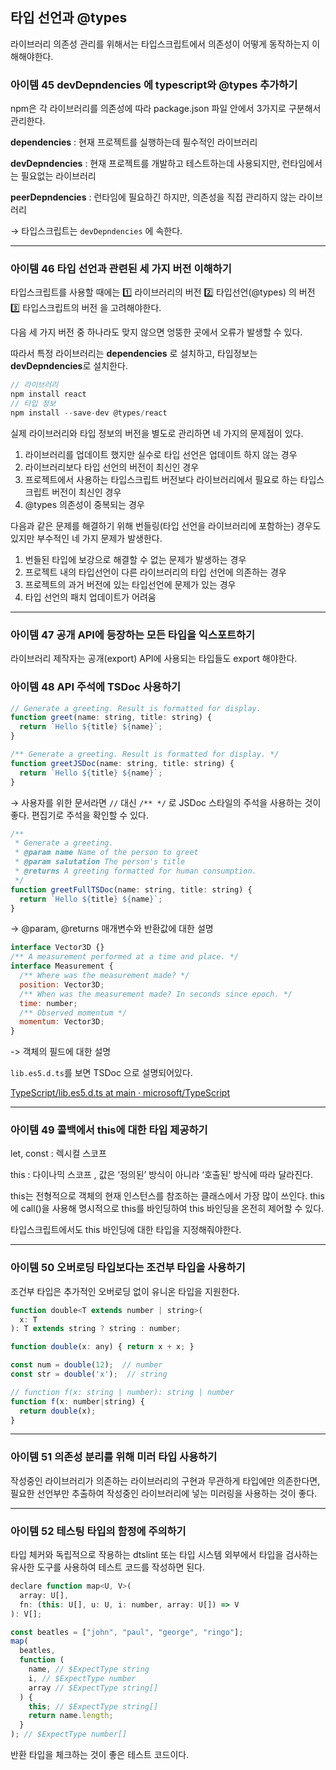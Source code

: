 ## 타입 선언과 @types

라이브러리 의존성 관리를 위해서는 타입스크립트에서 의존성이 어떻게 동작하는지 이해해야한다.

### 아이템 45 devDepndencies 에 typescript와 @types 추가하기

npm은 각 라이브러리를 의존성에 따라 package.json 파일 안에서 3가지로 구분해서 관리한다.

**dependencies** : 현재 프로젝트를 실행하는데 필수적인 라이브러리

**devDepndencies** : 현재 프로젝트를 개발하고 테스트하는데 사용되지만, 런타임에서는 필요없는 라이브러리

**peerDepndencies** : 런타임에 필요하긴 하지만, 의존성을 직접 관리하지 않는 라이브러리

→ 타입스크립트는 `devDepndencies` 에 속한다.

---

### 아이템 46 타입 선언과 관련된 세 가지 버전 이해하기

타입스크립트를 사용할 때에는 1️⃣ 라이브러리의 버전 2️⃣ 타입선언(@types) 의 버전 3️⃣ 타입스크립트의 버전 을 고려해야한다.

다음 세 가지 버전 중 하나라도 맞지 않으면 엉뚱한 곳에서 오류가 발생할 수 있다.

따라서 특정 라이브러리는 **dependencies** 로 설치하고, 타입정보는 **devDepndencies**로 설치한다.

```jsx
// 라이브러리
npm install react
// 타입 정보
npm install --save-dev @types/react
```

실제 라이브러리와 타입 정보의 버전을 별도로 관리하면 네 가지의 문제점이 있다.

1. 라이브러리를 업데이트 했지만 실수로 타입 선언은 업데이트 하지 않는 경우
2. 라이브러리보다 타입 선언의 버전이 최신인 경우
3. 프로젝트에서 사용하는 타입스크립트 버전보다 라이브러리에서 필요로 하는 타입스크립트 버전이 최신인 경우
4. @types 의존성이 중복되는 경우

다음과 같은 문제를 해결하기 위해 번들링(타입 선언을 라이브러리에 포함하는) 경우도 있지만 부수적인 네 가지 문제가 발생한다.

1. 번들된 타입에 보강으로 해결할 수 없는 문제가 발생하는 경우
2. 프로젝트 내의 타입선언이 다른 라이브러리의 타입 선언에 의존하는 경우
3. 프로젝트의 과거 버전에 있는 타입선언에 문제가 있는 경우
4. 타입 선언의 패치 업데이트가 어려움

---

### 아이템 47 공개 API에 등장하는 모든 타입을 익스포트하기

라이브러리 제작자는 공개(export) API에 사용되는 타입들도 export 해야한다.

### 아이템 48 API 주석에 TSDoc 사용하기

```jsx
// Generate a greeting. Result is formatted for display.
function greet(name: string, title: string) {
  return `Hello ${title} ${name}`;
}

/** Generate a greeting. Result is formatted for display. */
function greetJSDoc(name: string, title: string) {
  return `Hello ${title} ${name}`;
}
```

→ 사용자를 위한 문서라면 `//` 대신 `/** */` 로 JSDoc 스타일의 주석을 사용하는 것이 좋다. 편집기로 주석을 확인할 수 있다.

```jsx
/**
 * Generate a greeting.
 * @param name Name of the person to greet
 * @param salutation The person's title
 * @returns A greeting formatted for human consumption.
 */
function greetFullTSDoc(name: string, title: string) {
  return `Hello ${title} ${name}`;
}
```

→ @param, @returns 매개변수와 반환값에 대한 설명

```jsx
interface Vector3D {}
/** A measurement performed at a time and place. */
interface Measurement {
  /** Where was the measurement made? */
  position: Vector3D;
  /** When was the measurement made? In seconds since epoch. */
  time: number;
  /** Observed momentum */
  momentum: Vector3D;
}
```

-> 객체의 필드에 대한 설명

`lib.es5.d.ts`를 보면 TSDoc 으로 설명되어있다.

[TypeScript/lib.es5.d.ts at main · microsoft/TypeScript](https://github.com/microsoft/TypeScript/blob/main/lib/lib.es5.d.ts)

---

### 아이템 49 콜백에서 this에 대한 타입 제공하기

let, const : 렉시컬 스코프

this : 다이나믹 스코프 , 값은 ‘정의된’ 방식이 아니라 ‘호출된’ 방식에 따라 달라진다.

this는 전형적으로 객체의 현재 인스턴스를 참조하는 클래스에서 가장 많이 쓰인다. this에 call()을 사용해 명시적으로 this를 바인딩하여 this 바인딩을 온전히 제어할 수 있다.

타입스크립트에서도 this 바인딩에 대한 타입을 지정해줘야한다.

---

### 아이템 50 오버로딩 타입보다는 조건부 타입을 사용하기

조건부 타입은 추가적인 오버로딩 없이 유니온 타입을 지원한다.

```jsx
function double<T extends number | string>(
  x: T
): T extends string ? string : number;

function double(x: any) { return x + x; }

const num = double(12);  // number
const str = double('x');  // string

// function f(x: string | number): string | number
function f(x: number|string) {
  return double(x);
}
```

---

### 아이템 51 의존성 분리를 위해 미러 타입 사용하기

작성중인 라이브러리가 의존하는 라이브러리의 구현과 무관하게 타입에만 의존한다면, 필요한 선언부만 추출하여 작성중인 라이브러리에 넣는 미러링을 사용하는 것이 좋다.

---

### 아이템 52 테스팅 타입의 함정에 주의하기

타입 체커와 독립적으로 작용하는 dtslint 또는 타입 시스템 외부에서 타입을 검사하는 유사한 도구를 사용하여 테스트 코드를 작성하면 된다.

```jsx
declare function map<U, V>(
  array: U[],
  fn: (this: U[], u: U, i: number, array: U[]) => V
): V[];

const beatles = ["john", "paul", "george", "ringo"];
map(
  beatles,
  function (
    name, // $ExpectType string
    i, // $ExpectType number
    array // $ExpectType string[]
  ) {
    this; // $ExpectType string[]
    return name.length;
  }
); // $ExpectType number[]
```

반환 타입을 체크하는 것이 좋은 테스트 코드이다.
